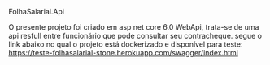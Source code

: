 FolhaSalarial.Api

O presente projeto foi criado em asp net core 6.0 WebApi, trata-se de uma api resfull entre funcionário que pode consultar seu contracheque. 
segue o link abaixo no qual o projeto está dockerizado e disponível para teste: https://teste-folhasalarial-stone.herokuapp.com/swagger/index.html
